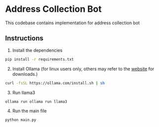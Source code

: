 # Address Collection Bot

This codebase contains implementation for address collection bot

## Instructions

1. Install the dependencies
```bash
pip install -r requirements.txt
```

2. Install Ollama (for linux users only, others may refer to the [website](https://ollama.com/downloads/) for downloads.)
```bash
curl -fsSL https://ollama.com/install.sh | sh
```

3. Run llama3 
```bash
ollama run ollama run llama3
```

4. Run the main file 
```bash
python main.py
```

